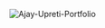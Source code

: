 
![Ajay-Upreti-Portfolio](https://user-images.githubusercontent.com/28973795/127001466-e6b3f98c-9dbf-4527-ade4-4e26303d19bf.png)
